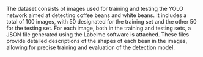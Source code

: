 The dataset consists of images used for training and testing the YOLO network aimed at detecting coffee beans and white beans. It includes a total of 100 images, with 50 designated for the training set and the other 50 for the testing set. For each image, both in the training and testing sets, a JSON file generated using the Labelme software is attached. These files provide detailed descriptions of the shapes of each bean in the images, allowing for precise training and evaluation of the detection model.
